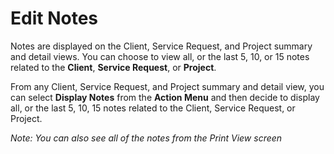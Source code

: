 # Edit Notes

Notes are displayed on the Client, Service Request, and Project summary and detail views. You can choose to view all, or the last 5, 10, or 15 notes related to the **Client**, **Service Request**, or **Project**.

From any Client, Service Request, and Project summary and detail view, you can select **Display Notes** from the **Action Menu** and then decide to display all, or the last 5, 10, 15 notes related to the Client, Service Request, or Project.

*Note: You can also see all of the notes from the Print View screen*
